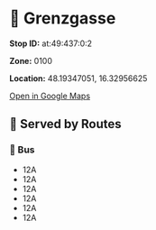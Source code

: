 # 🚉 Grenzgasse


**Stop ID:** at:49:437:0:2

**Zone:** 0100

**Location:** 48.19347051, 16.32956625

[Open in Google Maps](https://www.google.com/maps?q=48.19347051,16.32956625)

## 🚆 Served by Routes

### 🚌 Bus
- 12A
- 12A
- 12A
- 12A
- 12A
- 12A